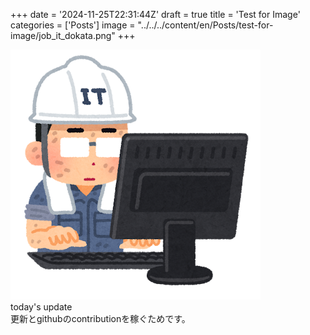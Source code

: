 +++
date = '2024-11-25T22:31:44Z'
draft = true
title = 'Test for Image'
categories = ['Posts'] 
image = "../../../content/en/Posts/test-for-image/job_it_dokata.png"
+++

![IT土方](../../../en/Posts/test-for-image/job_it_dokata.png)   
today's update   
更新とgithubのcontributionを稼ぐためです。